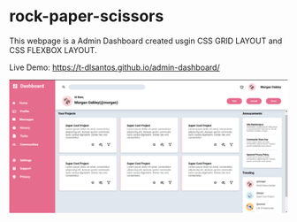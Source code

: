  # rock-paper-scissors

This webpage is a Admin Dashboard created usgin CSS GRID LAYOUT and CSS FLEXBOX LAYOUT.

Live Demo: https://t-dlsantos.github.io/admin-dashboard/

![Preview](./dashboard.png)